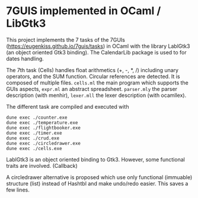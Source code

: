 # 7GUIS implemented in OCaml / LibGtk3

This project implements the 7 tasks of the 7GUIs
(https://eugenkiss.github.io/7guis/tasks) in OCaml with the library
LablGtk3 (an object oriented Gtk3 binding). The CalendarLib package
is used to for dates handling.

The 7th task (Cells) handles float arithmetics (+, -, *, /) including unary
operators, and the SUM function. Circular references are detected. It is 
composed of multiple files. `cells.ml` the main program which supports the
GUIs aspects, `expr.ml` an abstract spreadsheet. `parser.mly` the parser 
description (with menhir), `lexer.mll` the lexer description (with ocamllex).

The different task are compiled and executed with

```
dune exec ./counter.exe
dune exec ./temperature.exe
dune exec ./flightbooker.exe
dune exec ./timer.exe
dune exec ./crud.exe
dune exec ./circledrawer.exe
dune exec ./cells.exe
```

LablGtk3 is an object oriented binding to Gtk3. However, some functional
traits are involved. (Callback)

A circledrawer alternative is proposed which use only functional (immuable) structure (list) instead of
Hashtbl and make undo/redo easier. This saves a few lines.
